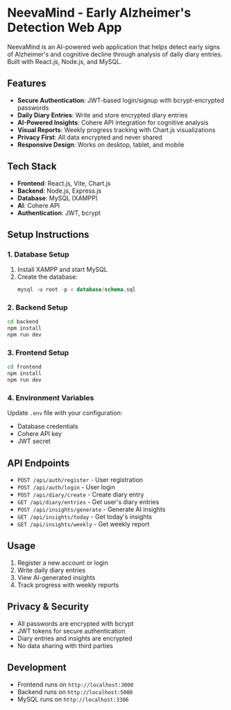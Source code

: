# NeevaMind - Early Alzheimer's Detection Web App

NeevaMind is an AI-powered web application that helps detect early signs of Alzheimer's and cognitive decline through analysis of daily diary entries. Built with React.js, Node.js, and MySQL.

## Features

- **Secure Authentication**: JWT-based login/signup with bcrypt-encrypted passwords
- **Daily Diary Entries**: Write and store encrypted diary entries
- **AI-Powered Insights**: Cohere API integration for cognitive analysis
- **Visual Reports**: Weekly progress tracking with Chart.js visualizations
- **Privacy First**: All data encrypted and never shared
- **Responsive Design**: Works on desktop, tablet, and mobile

## Tech Stack

- **Frontend**: React.js, Vite, Chart.js
- **Backend**: Node.js, Express.js
- **Database**: MySQL (XAMPP)
- **AI**: Cohere API
- **Authentication**: JWT, bcrypt

## Setup Instructions

### 1. Database Setup

1. Install XAMPP and start MySQL
2. Create the database:
   ```sql
   mysql -u root -p < database/schema.sql
   ```

### 2. Backend Setup

```bash
cd backend
npm install
npm run dev
```

### 3. Frontend Setup

```bash
cd frontend
npm install
npm run dev
```

### 4. Environment Variables

Update `.env` file with your configuration:
- Database credentials
- Cohere API key
- JWT secret

## API Endpoints

- `POST /api/auth/register` - User registration
- `POST /api/auth/login` - User login
- `POST /api/diary/create` - Create diary entry
- `GET /api/diary/entries` - Get user's diary entries
- `POST /api/insights/generate` - Generate AI insights
- `GET /api/insights/today` - Get today's insights
- `GET /api/insights/weekly` - Get weekly report

## Usage

1. Register a new account or login
2. Write daily diary entries
3. View AI-generated insights
4. Track progress with weekly reports

## Privacy & Security

- All passwords are encrypted with bcrypt
- JWT tokens for secure authentication
- Diary entries and insights are encrypted
- No data sharing with third parties

## Development

- Frontend runs on `http://localhost:3000`
- Backend runs on `http://localhost:5000`
- MySQL runs on `http://localhost:3306`
